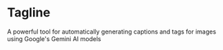 # Tagline
A powerful tool for automatically generating captions and tags for images using Google's Gemini AI models
